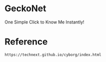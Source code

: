 # GeckoNet
One Simple Click to Know Me Instantly!

# Reference
`https://technext.github.io/cyborg/index.html`
